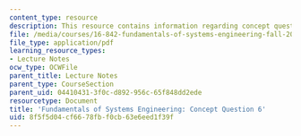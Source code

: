 ```yaml
---
content_type: resource
description: This resource contains information regarding concept question 6.
file: /media/courses/16-842-fundamentals-of-systems-engineering-fall-2015/8f5f5d04cf6678fbf0cb63e6eed1f39f_MIT16_842F15_Question6.pdf
file_type: application/pdf
learning_resource_types:
- Lecture Notes
ocw_type: OCWFile
parent_title: Lecture Notes
parent_type: CourseSection
parent_uid: 04410431-3f0c-d892-956c-65f848dd2ede
resourcetype: Document
title: 'Fundamentals of Systems Engineering: Concept Question 6'
uid: 8f5f5d04-cf66-78fb-f0cb-63e6eed1f39f
---
```


